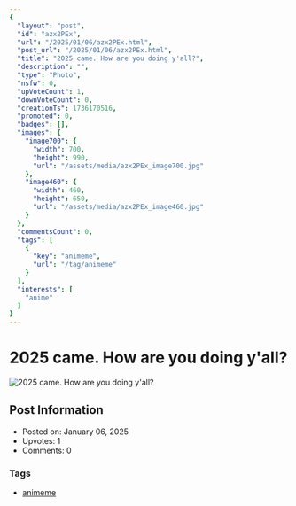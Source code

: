 ```yaml
---
{
  "layout": "post",
  "id": "azx2PEx",
  "url": "/2025/01/06/azx2PEx.html",
  "post_url": "/2025/01/06/azx2PEx.html",
  "title": "2025 came. How are you doing y'all?",
  "description": "",
  "type": "Photo",
  "nsfw": 0,
  "upVoteCount": 1,
  "downVoteCount": 0,
  "creationTs": 1736170516,
  "promoted": 0,
  "badges": [],
  "images": {
    "image700": {
      "width": 700,
      "height": 990,
      "url": "/assets/media/azx2PEx_image700.jpg"
    },
    "image460": {
      "width": 460,
      "height": 650,
      "url": "/assets/media/azx2PEx_image460.jpg"
    }
  },
  "commentsCount": 0,
  "tags": [
    {
      "key": "animeme",
      "url": "/tag/animeme"
    }
  ],
  "interests": [
    "anime"
  ]
}
---
```


# 2025 came. How are you doing y'all?

![2025 came. How are you doing y'all?](/assets/media/azx2PEx_image700.jpg)

## Post Information

- Posted on: January 06, 2025
- Upvotes: 1
- Comments: 0

### Tags

- [animeme](/tag/animeme)
